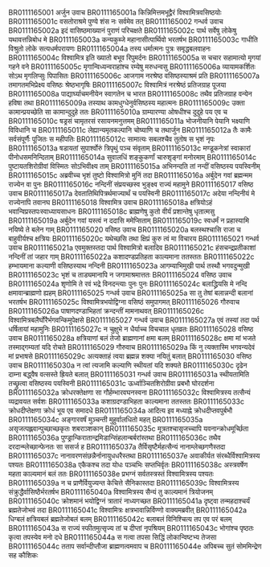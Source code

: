 BR0111165001    अर्जुन उवाच
BR0111165001a	किन्निमित्तमभूद्वैरं विश्वामित्रवसिष्ठयोः
BR0111165001c	वसतोराश्रमे पुण्ये शंस नः सर्वमेव तत्
BR0111165002    गन्धर्व उवाच
BR0111165002a	इदं वासिष्ठमाख्यानं पुराणं परिचक्षते
BR0111165002c	पार्थ सर्वेषु लोकेषु यथावत्तन्निबोध मे
BR0111165003a	कन्यकुब्जे महानासीत्पार्थिवो भरतर्षभ
BR0111165003c	गाधीति विश्रुतो लोके सत्यधर्मपरायणः
BR0111165004a	तस्य धर्मात्मनः पुत्रः समृद्धबलवाहनः
BR0111165004c	विश्वामित्र इति ख्यातो बभूव रिपुमर्दनः
BR0111165005a	स चचार सहामात्यो मृगयां गहने वने
BR0111165005c	मृगान्विध्यन्वराहांश्च रम्येषु मरुधन्वसु
BR0111165006a	व्यायामकर्शितः सोऽथ मृगलिप्सुः पिपासितः
BR0111165006c	आजगाम नरश्रेष्ठ वसिष्ठस्याश्रमं प्रति
BR0111165007a	तमागतमभिप्रेक्ष्य वसिष्ठः श्रेष्ठभागृषिः
BR0111165007c	विश्वामित्रं नरश्रेष्ठं प्रतिजग्राह पूजया
BR0111165008a	पाद्यार्घ्याचमनीयेन स्वागतेन च भारत
BR0111165008c	तथैव प्रतिजग्राह वन्येन हविषा तथा
BR0111165009a	तस्याथ कामधुग्धेनुर्वसिष्ठस्य महात्मनः
BR0111165009c	उक्ता कामान्प्रयच्छेति सा कामान्दुदुहे ततः
BR0111165010a	ग्राम्यारण्या ओषधीश्च दुदुहे पय एव च
BR0111165010c	षड्रसं चामृतरसं रसायनमनुत्तमम्
BR0111165011a	भोजनीयानि पेयानि भक्ष्याणि विविधानि च
BR0111165011c	लेह्यान्यमृतकल्पानि चोष्याणि च तथार्जुन
BR0111165012a	तैः कामैः सर्वसंपूर्णैः पूजितः स महीपतिः
BR0111165012c	सामात्यः सबलश्चैव तुतोष स भृशं नृपः
BR0111165013a	षडायतां सुपार्श्वोरुं त्रिपृथुं पञ्च संवृताम्
BR0111165013c	मण्डूकनेत्रां स्वाकारां पीनोधसमनिन्दिताम्
BR0111165014a	सुवालधिं शङ्कुकर्णां चारुशृङ्गां मनोरमाम्
BR0111165014c	पुष्टायतशिरोग्रीवां विस्मितः सोऽभिवीक्ष्य ताम्
BR0111165015a	अभिनन्दति तां नन्दीं वसिष्ठस्य पयस्विनीम्
BR0111165015c	अब्रवीच्च भृशं तुष्टो विश्वामित्रो मुनिं तदा
BR0111165016a	अर्बुदेन गवां ब्रह्मन्मम राज्येन वा पुनः
BR0111165016c	नन्दिनीं संप्रयच्छस्व भुङ्क्ष्व राज्यं महामुने
BR0111165017    वसिष्ठ उवाच
BR0111165017a	देवतातिथिपित्रर्थमाज्यार्थं च पयस्विनी
BR0111165017c	अदेया नन्दिनीयं मे राज्येनापि तवानघ
BR0111165018    विश्वामित्र उवाच
BR0111165018a	क्षत्रियोऽहं भवान्विप्रस्तपःस्वाध्यायसाधनः
BR0111165018c	ब्राह्मणेषु कुतो वीर्यं प्रशान्तेषु धृतात्मसु
BR0111165019a	अर्बुदेन गवां यस्त्वं न ददासि ममेप्सिताम्
BR0111165019c	स्वधर्मं न प्रहास्यामि नयिष्ये ते बलेन गाम्
BR0111165020    वसिष्ठ उवाच
BR0111165020a	बलस्थश्चासि राजा च बाहुवीर्यश्च क्षत्रियः
BR0111165020c	यथेच्छसि तथा क्षिप्रं कुरु त्वं मा विचारय
BR0111165021    गन्धर्व उवाच
BR0111165021a	एवमुक्तस्तदा पार्थ विश्वामित्रो बलादिव
BR0111165021c	हंसचन्द्रप्रतीकाशां नन्दिनीं तां जहार गाम्
BR0111165022a	कशादण्डप्रतिहता काल्यमाना ततस्ततः
BR0111165022c	हम्भायमाना कल्याणी वसिष्ठस्याथ नन्दिनी
BR0111165023a	आगम्याभिमुखी पार्थ तस्थौ भगवदुन्मुखी
BR0111165023c	भृशं च ताड्यमानापि न जगामाश्रमात्ततः
BR0111165024    वसिष्ठ उवाच
BR0111165024a	शृणोमि ते रवं भद्रे विनदन्त्याः पुनः पुनः
BR0111165024c	बलाद्ध्रियसि मे नन्दि क्षमावान्ब्राह्मणो ह्यहम्
BR0111165025    गन्धर्व उवाच
BR0111165025a	सा तु तेषां बलान्नन्दी बलानां भरतर्षभ
BR0111165025c	विश्वामित्रभयोद्विग्ना वसिष्ठं समुपागमत्
BR0111165026    गौरुवाच
BR0111165026a	पाषाणदण्डाभिहतां क्रन्दन्तीं मामनाथवत्
BR0111165026c	विश्वामित्रबलैर्घोरैर्भगवन्किमुपेक्षसे
BR0111165027    गन्धर्व उवाच
BR0111165027a	एवं तस्यां तदा पर्थ धर्षितायां महामुनिः
BR0111165027c	न चुक्षुभे न धैर्याच्च विचचाल धृतव्रतः
BR0111165028    वसिष्ठ उवाच
BR0111165028a	क्षत्रियाणां बलं तेजो ब्राह्मणानां क्षमा बलम्
BR0111165028c	क्षमा मां भजते तस्माद्गम्यतां यदि रोचते
BR0111165029    गौरुवाच
BR0111165029a	किं नु त्यक्तास्मि भगवन्यदेवं मां प्रभाषसे
BR0111165029c	अत्यक्ताहं त्वया ब्रह्मन्न शक्या नयितुं बलात्
BR0111165030    वसिष्ठ उवाच
BR0111165030a	न त्वां त्यजामि कल्याणि स्थीयतां यदि शक्यते
BR0111165030c	दृढेन दाम्ना बद्ध्वैष वत्सस्ते ह्रियते बलात्
BR0111165031    गन्धर्व उवाच
BR0111165031a	स्थीयतामिति तच्छ्रुत्वा वसिष्ठस्य पयस्विनी
BR0111165031c	ऊर्ध्वाञ्चितशिरोग्रीवा प्रबभौ घोरदर्शना
BR0111165032a	क्रोधरक्तेक्षणा सा गौर्हम्भारवघनस्वना
BR0111165032c	विश्वामित्रस्य तत्सैन्यं व्यद्रावयत सर्वशः
BR0111165033a	कशाग्रदण्डाभिहता काल्यमाना ततस्ततः
BR0111165033c	क्रोधदीप्तेक्षणा क्रोधं भूय एव समादधे
BR0111165034a	आदित्य इव मध्याह्ने क्रोधदीप्तवपुर्बभौ
BR0111165034c	अङ्गारवर्षं मुञ्चन्ती मुहुर्वालधितो महत्
BR0111165035a	असृजत्पह्लवान्पुच्छाच्छकृतः शबराञ्शकान्
BR0111165035c	मूत्रतश्चासृजच्चापि यवनान्क्रोधमूर्च्छिता
BR0111165036a	पुण्ड्रान्किरातान्द्रमिडान्सिंहलान्बर्बरांस्तथा
BR0111165036c	तथैव दरदान्म्लेच्छान्फेनतः सा ससर्ज ह
BR0111165037a	तैर्विसृष्टैर्महत्सैन्यं नानाम्लेच्छगणैस्तदा
BR0111165037c	नानावरणसंछन्नैर्नानायुधधरैस्तथा
BR0111165037e	अवाकीर्यत संरब्धैर्विश्वामित्रस्य पश्यतः
BR0111165038a	एकैकश्च तदा योधः पञ्चभिः सप्तभिर्वृतः
BR0111165038c	अस्त्रवर्षेण महता काल्यमानं बलं ततः
BR0111165038e	प्रभग्नं सर्वतस्त्रस्तं विश्वामित्रस्य पश्यतः
BR0111165039a	न च प्राणैर्वियुज्यन्त केचित्ते सैनिकास्तदा
BR0111165039c	विश्वामित्रस्य संक्रुद्धैर्वासिष्ठैर्भरतर्षभ
BR0111165040a	विश्वामित्रस्य सैन्यं तु काल्यमानं त्रियोजनम्
BR0111165040c	क्रोशमानं भयोद्विग्नं त्रातारं नाध्यगच्छत
BR0111165041a	दृष्ट्वा तन्महदाश्चर्यं ब्रह्मतेजोभवं तदा
BR0111165041c	विश्वामित्रः क्षत्रभावान्निर्विण्णो वाक्यमब्रवीत्
BR0111165042a	धिग्बलं क्षत्रियबलं ब्रह्मतेजोबलं बलम्
BR0111165042c	बलाबलं विनिश्चित्य तप एव परं बलम्
BR0111165043a	स राज्यं स्फीतमुत्सृज्य तां च दीप्तां नृपश्रियम्
BR0111165043c	भोगांश्च पृष्ठतः कृत्वा तपस्येव मनो दधे
BR0111165044a	स गत्वा तपसा सिद्धिं लोकान्विष्टभ्य तेजसा
BR0111165044c	तताप सर्वान्दीप्तौजा ब्राह्मणत्वमवाप च
BR0111165044e	अपिबच्च सुतं सोममिन्द्रेण सह कौशिकः
